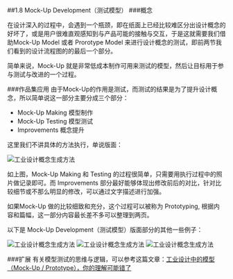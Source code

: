 ##1.8 Mock-Up Development（测试模型）
###概念

在设计深入的过程中，会遇到一个瓶颈，即在纸面上已经比较难区分出设计概念的好坏了，或是用户很难直观感知到与产品可能的接触与交互，于是这就需要我们借助Mock-Up Model 或者 Prorotype Model 来进行设计概念的测试，即前两节我们看到的设计流程图的的最后一个部分。

简单来说，Mock-Up 就是非常低成本制作可用来测试的模型，然后让目标用于参与测试与改进的一个过程。


###作品集应用
由于Mock-Up的作用是测试，而测试的结果是为了提升设计概念，所以简单说这一部分主要分成三个部分：

* Mock-Up Making 模型制作
* Mock-Up Testing 模型测试
* Improvements 概念提升

这里我们不讲具体的方法执行，单说版面：

![工业设计概念生成方法](http://kitpic.makebi.net/id/ucd/1-07.jpg)

如上图，Mock-Up Making 和 Testing 的过程很简单，只需要用执行过程中的照片做记录即可。而 Improvements 部分最好能够体现出修改前后的对比，针对比较细节或不那么明显的修改，可以通过文字描述进行加强。

如果Mock-Up 做的比较细致和充分，这个过程可以被称为 Prototyping, 根据内容和篇幅，这一部分内容最长差不多可以整理到两页。

以下是 Mock-Up Development（测试模型）版面部分的其他一些例子：

![工业设计概念生成方法](http://kitpic.makebi.net/id/ucd/1-07.jpg)
![工业设计概念生成方法](http://kitpic.makebi.net/id/ucd/1-07.jpg)
![工业设计概念生成方法](http://kitpic.makebi.net/id/ucd/1-07.jpg)




###扩展
有关模型测试的思维与逻辑，可以参考这篇文章：[工业设计中的模型（Mock-Up / Prototype），你的理解可能错了](http://www.makebi.net/25920.html)